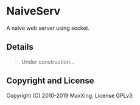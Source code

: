 # NaiveServ

A naive web server using socket.

## Details

> Under construction...

## Copyright and License

Copyright (C) 2010-2019 MaxXing. License GPLv3.

